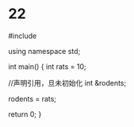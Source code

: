 # 22
#include <iostream>

using namespace std;

int main()
{
  int rats = 10;
  
  //声明引用，旦未初始化
  int &rodents;

  rodents = rats;

  return 0;
}
